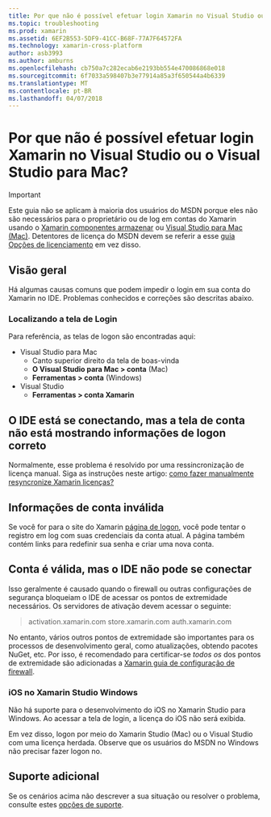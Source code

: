 ```yaml
---
title: Por que não é possível efetuar login Xamarin no Visual Studio ou o Visual Studio para Mac?
ms.topic: troubleshooting
ms.prod: xamarin
ms.assetid: 6EF2B553-5DF9-41CC-B68F-77A7F64572FA
ms.technology: xamarin-cross-platform
author: asb3993
ms.author: amburns
ms.openlocfilehash: cb750a7c282ecab6e2193bb554e470086868e018
ms.sourcegitcommit: 6f7033a598407b3e77914a85a3f650544a4b6339
ms.translationtype: MT
ms.contentlocale: pt-BR
ms.lasthandoff: 04/07/2018
---
```

# <a name="why-cant-i-log-into-xamarin-in-visual-studio-or-visual-studio-for-mac"></a>Por que não é possível efetuar login Xamarin no Visual Studio ou o Visual Studio para Mac?

> [!IMPORTANT]
> Este guia não se aplicam à maioria dos usuários do MSDN porque eles não são necessários para o proprietário ou de log em contas do Xamarin usando o [Xamarin componentes armazenar](https://components.xamarin.com/) ou [Visual Studio para Mac (Mac)](~/cross-platform/get-started/requirements.md). Detentores de licença do MSDN devem se referir a esse [guia Opções de licenciamento](~/cross-platform/get-started/requirements.md) em vez disso.



## <a name="overview"></a>Visão geral
Há algumas causas comuns que podem impedir o login em sua conta do Xamarin no IDE. Problemas conhecidos e correções são descritas abaixo.

### <a name="finding-the-login-screen"></a>Localizando a tela de Login

Para referência, as telas de logon são encontradas aqui:

- Visual Studio para Mac
   - Canto superior direito da tela de boas-vinda
   - **O Visual Studio para Mac > conta** (Mac)
   - **Ferramentas > conta** (Windows)
- Visual Studio
   - **Ferramentas > conta Xamarin**

## <a name="the-ide-is-connecting-but-the-account-screen-isnt-showing-correct-login-information"></a>O IDE está se conectando, mas a tela de conta não está mostrando informações de logon correto

Normalmente, esse problema é resolvido por uma ressincronização de licença manual.
Siga as instruções neste artigo: [como fazer manualmente resyncronize Xamarin licenças?](~/cross-platform/troubleshooting/legacy-licenses/resync-licenses.md)

## <a name="invalid-account-information"></a>Informações de conta inválida

Se você for para o site do Xamarin [página de logon](https://store.xamarin.com/Login?from=%2faccount%2f), você pode tentar o registro em log com suas credenciais da conta atual.
A página também contém links para redefinir sua senha e criar uma nova conta.

## <a name="account-is-valid-but-the-ide-cant-connect"></a>Conta é válida, mas o IDE não pode se conectar

Isso geralmente é causado quando o firewall ou outras configurações de segurança bloqueiam o IDE de acessar os pontos de extremidade necessários.
Os servidores de ativação devem acessar o seguinte:

> activation.xamarin.com store.xamarin.com auth.xamarin.com

No entanto, vários outros pontos de extremidade são importantes para os processos de desenvolvimento geral, como atualizações, obtendo pacotes NuGet, etc. Por isso, é recomendado para certificar-se *todos os* dos pontos de extremidade são adicionadas a [Xamarin guia de configuração de firewall](~/cross-platform/get-started/installation/firewall.md).

### <a name="ios-in-xamarin-studio-windows"></a>iOS no Xamarin Studio Windows
Não há suporte para o desenvolvimento do iOS no Xamarin Studio para Windows. Ao acessar a tela de login, a licença do iOS não será exibida.

Em vez disso, logon por meio do Xamarin Studio (Mac) ou o Visual Studio com uma licença herdada. Observe que os usuários do MSDN no Windows não precisar fazer logon no.

## <a name="additional-support"></a>Suporte adicional

Se os cenários acima não descrever a sua situação ou resolver o problema, consulte estes [opções de suporte](https://www.xamarin.com/support).
